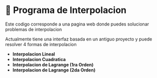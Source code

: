 # 📘 Programa de Interpolacion

Este codigo corresponde a una pagina web donde puedes solucionar problemas de interpolacion

Actualmente tiene una interfaz basada en un antiguo proyecto y puede resolver 4 formas de interpolacion

- **Interpolacion Lineal**
- **Interpolacion Cuadratica**
- **Interpolacion de Lagrange (1ra Orden)**
- **Interpolacion de Lagrange (2da Orden)**

